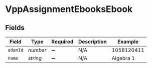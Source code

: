 # VppAssignmentEbooksEbook


## Fields

| Field              | Type               | Required           | Description        | Example            |
| ------------------ | ------------------ | ------------------ | ------------------ | ------------------ |
| `adamId`           | *number*           | :heavy_minus_sign: | N/A                | 1058120411         |
| `name`             | *string*           | :heavy_minus_sign: | N/A                | Algebra 1          |
